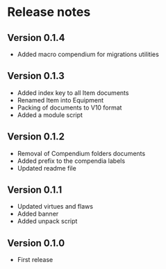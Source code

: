 # Release notes

## Version 0.1.4

- Added macro compendium for migrations utilities

## Version 0.1.3

- Added index key to all Item documents
- Renamed Item into Equipment
- Packing of documents to V10 format
- Added a module script

## Version 0.1.2

- Removal of Compendium folders documents
- Added prefix to the compendia labels
- Updated readme file

## Version 0.1.1

- Updated virtues and flaws
- Added banner
- Added unpack script

## Version 0.1.0

- First release

